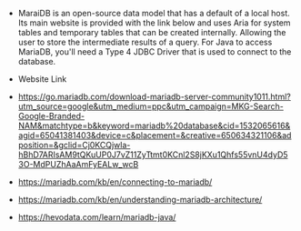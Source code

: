 * MaraiDB is an open-source data model that has a default of a local host. Its main website is provided with the link below and uses Aria for system tables and temporary tables that can be created internally. Allowing the user to store the intermediate results of a query. For Java to access MariaDB, you'll need a Type 4 JDBC Driver that is used to connect to the database.


* Website Link
* https://go.mariadb.com/download-mariadb-server-community1011.html?utm_source=google&utm_medium=ppc&utm_campaign=MKG-Search-Google-Branded-NAM&matchtype=b&keyword=mariadb%20database&cid=1532065616&agid=65041381403&device=c&placement=&creative=650634321106&adposition=&gclid=Cj0KCQjwla-hBhD7ARIsAM9tQKuUP0J7vZ11ZyTtmt0KCnl2S8jKXu1Qhfs55vnU4dyD53O-MdPUZhAaAmFyEALw_wcB
* https://mariadb.com/kb/en/connecting-to-mariadb/
* https://mariadb.com/kb/en/understanding-mariadb-architecture/
* https://hevodata.com/learn/mariadb-java/
